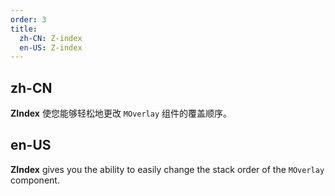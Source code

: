 ```yaml
---
order: 3
title:
  zh-CN: Z-index
  en-US: Z-index
---
```


## zh-CN

**ZIndex** 使您能够轻松地更改 `MOverlay` 组件的覆盖顺序。

## en-US

**ZIndex** gives you the ability to easily change the stack order of the `MOverlay` component.
